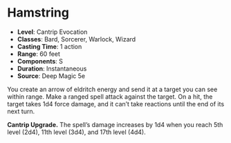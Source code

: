 # Hamstring

- **Level**: Cantrip Evocation
- **Classes**: Bard, Sorcerer, Warlock, Wizard
- **Casting Time**: 1 action
- **Range**: 60 feet
- **Components**: S
- **Duration**: Instantaneous
- **Source**: Deep Magic 5e

You create an arrow of eldritch energy and send it at a target you can see within range. Make a ranged spell attack against the target. On a hit, the target takes 1d4 force damage, and it can’t take reactions until the end of its next turn.

**Cantrip Upgrade.** The spell’s damage increases by 1d4 when you reach 5th level (2d4), 11th level (3d4), and 17th level (4d4).
